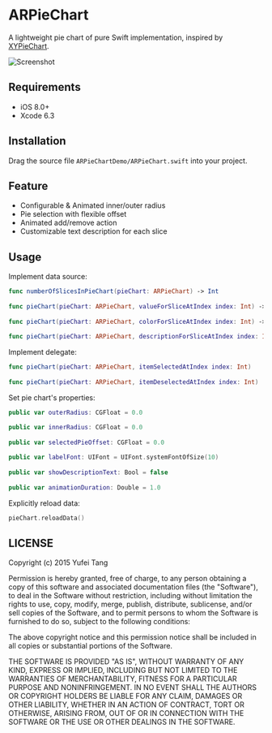 # ARPieChart
A lightweight pie chart of pure Swift implementation, inspired by [XYPieChart](https://github.com/xyfeng/XYPieChart).

![Screenshot](https://github.com/nero-tang/ARPieChart/blob/master/screenshots/ARPieChartDemo.gif)
## Requirements

* iOS 8.0+
* Xcode 6.3

## Installation

Drag the source file `ARPieChartDemo/ARPieChart.swift` into your project.

## Feature

* Configurable & Animated inner/outer radius
* Pie selection with flexible offset
* Animated add/remove action
* Customizable text description for each slice

## Usage

Implement data source:

```swift
func numberOfSlicesInPieChart(pieChart: ARPieChart) -> Int
    
func pieChart(pieChart: ARPieChart, valueForSliceAtIndex index: Int) -> CGFloat
    
func pieChart(pieChart: ARPieChart, colorForSliceAtIndex index: Int) -> UIColor
    
func pieChart(pieChart: ARPieChart, descriptionForSliceAtIndex index: Int) -> String
```

Implement delegate:

```swift
func pieChart(pieChart: ARPieChart, itemSelectedAtIndex index: Int)
    
func pieChart(pieChart: ARPieChart, itemDeselectedAtIndex index: Int)
```

Set pie chart's properties:

```swift
public var outerRadius: CGFloat = 0.0

public var innerRadius: CGFloat = 0.0
    
public var selectedPieOffset: CGFloat = 0.0
    
public var labelFont: UIFont = UIFont.systemFontOfSize(10)
    
public var showDescriptionText: Bool = false
    
public var animationDuration: Double = 1.0
```

Explicitly reload data:

```swift
pieChart.reloadData()
```

## LICENSE

Copyright (c) 2015 Yufei Tang

Permission is hereby granted, free of charge, to any person obtaining a copy of this software and associated documentation files (the "Software"), to deal in the Software without restriction, including without limitation the rights to use, copy, modify, merge, publish, distribute, sublicense, and/or sell copies of the Software, and to permit persons to whom the Software is furnished to do so, subject to the following conditions:

The above copyright notice and this permission notice shall be included in all copies or substantial portions of the Software.

THE SOFTWARE IS PROVIDED "AS IS", WITHOUT WARRANTY OF ANY KIND, EXPRESS OR IMPLIED, INCLUDING BUT NOT LIMITED TO THE WARRANTIES OF MERCHANTABILITY, FITNESS FOR A PARTICULAR PURPOSE AND NONINFRINGEMENT. IN NO EVENT SHALL THE AUTHORS OR COPYRIGHT HOLDERS BE LIABLE FOR ANY CLAIM, DAMAGES OR OTHER LIABILITY, WHETHER IN AN ACTION OF CONTRACT, TORT OR OTHERWISE, ARISING FROM, OUT OF OR IN CONNECTION WITH THE SOFTWARE OR THE USE OR OTHER DEALINGS IN THE SOFTWARE.
